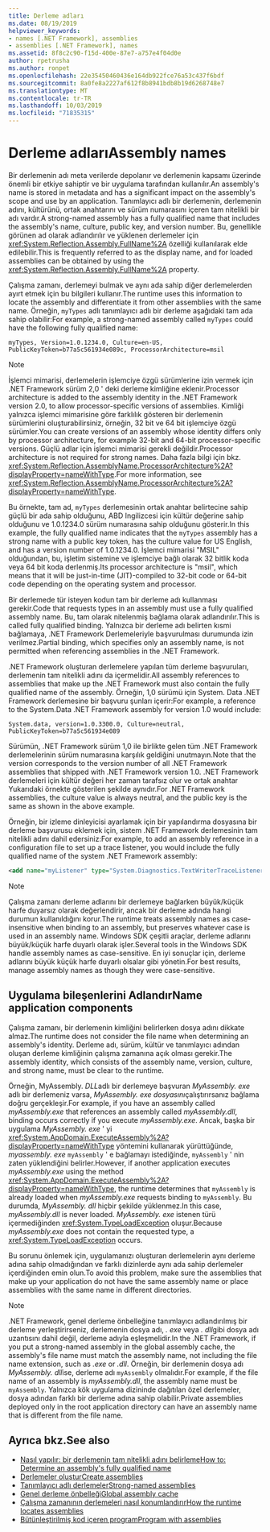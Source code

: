 ```yaml
---
title: Derleme adları
ms.date: 08/19/2019
helpviewer_keywords:
- names [.NET Framework], assemblies
- assemblies [.NET Framework], names
ms.assetid: 8f8c2c90-f15d-400e-87e7-a757e4f04d0e
author: rpetrusha
ms.author: ronpet
ms.openlocfilehash: 22e35450460436e164db922fce76a53c437f6bdf
ms.sourcegitcommit: 8a0fe8a2227af612f8b8941bdb8b19d6268748e7
ms.translationtype: MT
ms.contentlocale: tr-TR
ms.lasthandoff: 10/03/2019
ms.locfileid: "71835315"
---
```

# <a name="assembly-names"></a><span data-ttu-id="41947-102">Derleme adları</span><span class="sxs-lookup"><span data-stu-id="41947-102">Assembly names</span></span>
<span data-ttu-id="41947-103">Bir derlemenin adı meta verilerde depolanır ve derlemenin kapsamı üzerinde önemli bir etkiye sahiptir ve bir uygulama tarafından kullanılır.</span><span class="sxs-lookup"><span data-stu-id="41947-103">An assembly's name is stored in metadata and has a significant impact on the assembly's scope and use by an application.</span></span> <span data-ttu-id="41947-104">Tanımlayıcı adlı bir derlemenin, derlemenin adını, kültürünü, ortak anahtarını ve sürüm numarasını içeren tam nitelikli bir adı vardır.</span><span class="sxs-lookup"><span data-stu-id="41947-104">A strong-named assembly has a fully qualified name that includes the assembly's name, culture, public key, and version number.</span></span> <span data-ttu-id="41947-105">Bu, genellikle görünen ad olarak adlandırılır ve yüklenen derlemeler için <xref:System.Reflection.Assembly.FullName%2A> özelliği kullanılarak elde edilebilir.</span><span class="sxs-lookup"><span data-stu-id="41947-105">This is frequently referred to as the display name, and for loaded assemblies can be obtained by using the <xref:System.Reflection.Assembly.FullName%2A> property.</span></span>  
  
 <span data-ttu-id="41947-106">Çalışma zamanı, derlemeyi bulmak ve aynı ada sahip diğer derlemelerden ayırt etmek için bu bilgileri kullanır.</span><span class="sxs-lookup"><span data-stu-id="41947-106">The runtime uses this information to locate the assembly and differentiate it from other assemblies with the same name.</span></span> <span data-ttu-id="41947-107">Örneğin, `myTypes` adlı tanımlayıcı adlı bir derleme aşağıdaki tam ada sahip olabilir:</span><span class="sxs-lookup"><span data-stu-id="41947-107">For example, a strong-named assembly called `myTypes` could have the following fully qualified name:</span></span>  
  
```  
myTypes, Version=1.0.1234.0, Culture=en-US, PublicKeyToken=b77a5c561934e089c, ProcessorArchitecture=msil  
```  
  
> [!NOTE]
> <span data-ttu-id="41947-108">İşlemci mimarisi, derlemelerin işlemciye özgü sürümlerine izin vermek için .NET Framework sürüm 2,0 ' deki derleme kimliğine eklenir.</span><span class="sxs-lookup"><span data-stu-id="41947-108">Processor architecture is added to the assembly identity in the .NET Framework version 2.0, to allow processor-specific versions of assemblies.</span></span> <span data-ttu-id="41947-109">Kimliği yalnızca işlemci mimarisine göre farklılık gösteren bir derlemenin sürümlerini oluşturabilirsiniz, örneğin, 32 bit ve 64 bit işlemciye özgü sürümler.</span><span class="sxs-lookup"><span data-stu-id="41947-109">You can create versions of an assembly whose identity differs only by processor architecture, for example 32-bit and 64-bit processor-specific versions.</span></span> <span data-ttu-id="41947-110">Güçlü adlar için işlemci mimarisi gerekli değildir.</span><span class="sxs-lookup"><span data-stu-id="41947-110">Processor architecture is not required for strong names.</span></span> <span data-ttu-id="41947-111">Daha fazla bilgi için bkz. <xref:System.Reflection.AssemblyName.ProcessorArchitecture%2A?displayProperty=nameWithType>.</span><span class="sxs-lookup"><span data-stu-id="41947-111">For more information, see <xref:System.Reflection.AssemblyName.ProcessorArchitecture%2A?displayProperty=nameWithType>.</span></span>  
  
 <span data-ttu-id="41947-112">Bu örnekte, tam ad, `myTypes` derlemesinin ortak anahtar belirtecine sahip güçlü bir ada sahip olduğunu, ABD Ingilizcesi için kültür değerine sahip olduğunu ve 1.0.1234.0 sürüm numarasına sahip olduğunu gösterir.</span><span class="sxs-lookup"><span data-stu-id="41947-112">In this example, the fully qualified name indicates that the `myTypes` assembly has a strong name with a public key token, has the culture value for US English, and has a version number of 1.0.1234.0.</span></span> <span data-ttu-id="41947-113">İşlemci mimarisi "MSIL" olduğundan, bu, işletim sistemine ve işlemciye bağlı olarak 32 bitlik koda veya 64 bit koda derlenmiş.</span><span class="sxs-lookup"><span data-stu-id="41947-113">Its processor architecture is "msil", which means that it will be just-in-time (JIT)-compiled to 32-bit code or 64-bit code depending on the operating system and processor.</span></span>  
  
 <span data-ttu-id="41947-114">Bir derlemede tür isteyen kodun tam bir derleme adı kullanması gerekir.</span><span class="sxs-lookup"><span data-stu-id="41947-114">Code that requests types in an assembly must use a fully qualified assembly name.</span></span> <span data-ttu-id="41947-115">Bu, tam olarak nitelenmiş bağlama olarak adlandırılır.</span><span class="sxs-lookup"><span data-stu-id="41947-115">This is called fully qualified binding.</span></span> <span data-ttu-id="41947-116">Yalnızca bir derleme adı belirten kısmi bağlamaya, .NET Framework Derlemeleriyle başvurulması durumunda izin verilmez.</span><span class="sxs-lookup"><span data-stu-id="41947-116">Partial binding, which specifies only an assembly name, is not permitted when referencing assemblies in the .NET Framework.</span></span>  
  
 <span data-ttu-id="41947-117">.NET Framework oluşturan derlemelere yapılan tüm derleme başvuruları, derlemenin tam nitelikli adını da içermelidir.</span><span class="sxs-lookup"><span data-stu-id="41947-117">All assembly references to assemblies that make up the .NET Framework must also contain the fully qualified name of the assembly.</span></span> <span data-ttu-id="41947-118">Örneğin, 1,0 sürümü için System. Data .NET Framework derlemesine bir başvuru şunları içerir:</span><span class="sxs-lookup"><span data-stu-id="41947-118">For example, a reference to the System.Data .NET Framework assembly for version 1.0 would include:</span></span>  
  
```  
System.data, version=1.0.3300.0, Culture=neutral, PublicKeyToken=b77a5c561934e089  
```  
  
 <span data-ttu-id="41947-119">Sürümün, .NET Framework sürüm 1,0 ile birlikte gelen tüm .NET Framework derlemelerinin sürüm numarasına karşılık geldiğini unutmayın.</span><span class="sxs-lookup"><span data-stu-id="41947-119">Note that the version corresponds to the version number of all .NET Framework assemblies that shipped with .NET Framework version 1.0.</span></span> <span data-ttu-id="41947-120">.NET Framework derlemeleri için kültür değeri her zaman tarafsız olur ve ortak anahtar Yukarıdaki örnekte gösterilen şekilde aynıdır.</span><span class="sxs-lookup"><span data-stu-id="41947-120">For .NET Framework assemblies, the culture value is always neutral, and the public key is the same as shown in the above example.</span></span>  
  
 <span data-ttu-id="41947-121">Örneğin, bir izleme dinleyicisi ayarlamak için bir yapılandırma dosyasına bir derleme başvurusu eklemek için, sistem .NET Framework derlemesinin tam nitelikli adını dahil edersiniz:</span><span class="sxs-lookup"><span data-stu-id="41947-121">For example, to add an assembly reference in a configuration file to set up a trace listener, you would include the fully qualified name of the system .NET Framework assembly:</span></span>  
  
```xml  
<add name="myListener" type="System.Diagnostics.TextWriterTraceListener, System, Version=1.0.3300.0, Culture=neutral, PublicKeyToken=b77a5c561934e089" initializeData="c:\myListener.log" />  
```  
  
> [!NOTE]
> <span data-ttu-id="41947-122">Çalışma zamanı derleme adlarını bir derlemeye bağlarken büyük/küçük harfe duyarsız olarak değerlendirir, ancak bir derleme adında hangi durumun kullanıldığını korur.</span><span class="sxs-lookup"><span data-stu-id="41947-122">The runtime treats assembly names as case-insensitive when binding to an assembly, but preserves whatever case is used in an assembly name.</span></span> <span data-ttu-id="41947-123">Windows SDK çeşitli araçlar, derleme adlarını büyük/küçük harfe duyarlı olarak işler.</span><span class="sxs-lookup"><span data-stu-id="41947-123">Several tools in the Windows SDK handle assembly names as case-sensitive.</span></span> <span data-ttu-id="41947-124">En iyi sonuçlar için, derleme adlarını büyük küçük harfe duyarlı olsalar gibi yönetin.</span><span class="sxs-lookup"><span data-stu-id="41947-124">For best results, manage assembly names as though they were case-sensitive.</span></span>  
  
## <a name="name-application-components"></a><span data-ttu-id="41947-125">Uygulama bileşenlerini Adlandır</span><span class="sxs-lookup"><span data-stu-id="41947-125">Name application components</span></span>  
 <span data-ttu-id="41947-126">Çalışma zamanı, bir derlemenin kimliğini belirlerken dosya adını dikkate almaz.</span><span class="sxs-lookup"><span data-stu-id="41947-126">The runtime does not consider the file name when determining an assembly's identity.</span></span> <span data-ttu-id="41947-127">Derleme adı, sürüm, kültür ve tanımlayıcı adından oluşan derleme kimliğinin çalışma zamanına açık olması gerekir.</span><span class="sxs-lookup"><span data-stu-id="41947-127">The assembly identity, which consists of the assembly name, version, culture, and strong name, must be clear to the runtime.</span></span>  
  
 <span data-ttu-id="41947-128">Örneğin, MyAssembly. *DLL*adlı bir derlemeye başvuran *MyAssembly. exe* adlı bir derlemeniz varsa, *MyAssembly. exe dosyasını*çalıştırırsanız bağlama doğru gerçekleşir.</span><span class="sxs-lookup"><span data-stu-id="41947-128">For example, if you have an assembly called *myAssembly.exe* that references an assembly called *myAssembly.dll*, binding occurs correctly if you execute *myAssembly.exe*.</span></span> <span data-ttu-id="41947-129">Ancak, başka bir uygulama *MyAssembly. exe* ' yi <xref:System.AppDomain.ExecuteAssembly%2A?displayProperty=nameWithType> yöntemini kullanarak yürüttüğünde, *myassembly. exe* `myAssembly` ' e bağlamayı istediğinde, `myAssembly` ' nin zaten yüklendiğini belirler.</span><span class="sxs-lookup"><span data-stu-id="41947-129">However, if another application executes *myAssembly.exe* using the method <xref:System.AppDomain.ExecuteAssembly%2A?displayProperty=nameWithType>, the runtime determines that `myAssembly` is already loaded when *myAssembly.exe* requests binding to `myAssembly`.</span></span> <span data-ttu-id="41947-130">Bu durumda, *MyAssembly. dll* hiçbir şekilde yüklenmez.</span><span class="sxs-lookup"><span data-stu-id="41947-130">In this case, *myAssembly.dll* is never loaded.</span></span> <span data-ttu-id="41947-131">*MyAssembly. exe* istenen türü içermediğinden <xref:System.TypeLoadException> oluşur.</span><span class="sxs-lookup"><span data-stu-id="41947-131">Because *myAssembly.exe* does not contain the requested type, a <xref:System.TypeLoadException> occurs.</span></span>  
  
 <span data-ttu-id="41947-132">Bu sorunu önlemek için, uygulamanızı oluşturan derlemelerin aynı derleme adına sahip olmadığından ve farklı dizinlerde aynı ada sahip derlemeler içerdiğinden emin olun.</span><span class="sxs-lookup"><span data-stu-id="41947-132">To avoid this problem, make sure the assemblies that make up your application do not have the same assembly name or place assemblies with the same name in different directories.</span></span>  
  
> [!NOTE]
> <span data-ttu-id="41947-133">.NET Framework, genel derleme önbelleğine tanımlayıcı adlandırılmış bir derleme yerleştirirseniz, derlemenin dosya adı, *. exe* veya *. dll*gibi dosya adı uzantısını dahil değil, derleme adıyla eşleşmelidir.</span><span class="sxs-lookup"><span data-stu-id="41947-133">In the .NET Framework, if you put a strong-named assembly in the global assembly cache, the assembly's file name must match the assembly name, not including the file name extension, such as *.exe* or *.dll*.</span></span> <span data-ttu-id="41947-134">Örneğin, bir derlemenin dosya adı *MyAssembly. dll*ise, derleme adı `myAssembly` olmalıdır.</span><span class="sxs-lookup"><span data-stu-id="41947-134">For example, if the file name of an assembly is *myAssembly.dll*, the assembly name must be `myAssembly`.</span></span> <span data-ttu-id="41947-135">Yalnızca kök uygulama dizininde dağıtılan özel derlemeler, dosya adından farklı bir derleme adına sahip olabilir.</span><span class="sxs-lookup"><span data-stu-id="41947-135">Private assemblies deployed only in the root application directory can have an assembly name that is different from the file name.</span></span>  
  
## <a name="see-also"></a><span data-ttu-id="41947-136">Ayrıca bkz.</span><span class="sxs-lookup"><span data-stu-id="41947-136">See also</span></span>

- [<span data-ttu-id="41947-137">Nasıl yapılır: bir derlemenin tam nitelikli adını belirleme</span><span class="sxs-lookup"><span data-stu-id="41947-137">How to: Determine an assembly's fully qualified name</span></span>](find-fully-qualified-name.md)
- [<span data-ttu-id="41947-138">Derlemeler oluştur</span><span class="sxs-lookup"><span data-stu-id="41947-138">Create assemblies</span></span>](create.md)
- [<span data-ttu-id="41947-139">Tanımlayıcı adlı derlemeler</span><span class="sxs-lookup"><span data-stu-id="41947-139">Strong-named assemblies</span></span>](strong-named.md)
- [<span data-ttu-id="41947-140">Genel derleme önbelleği</span><span class="sxs-lookup"><span data-stu-id="41947-140">Global assembly cache</span></span>](../../framework/app-domains/gac.md)
- [<span data-ttu-id="41947-141">Çalışma zamanının derlemeleri nasıl konumlandırır</span><span class="sxs-lookup"><span data-stu-id="41947-141">How the runtime locates assemblies</span></span>](../../framework/deployment/how-the-runtime-locates-assemblies.md)
- [<span data-ttu-id="41947-142">Bütünleştirilmiş kod içeren program</span><span class="sxs-lookup"><span data-stu-id="41947-142">Program with assemblies</span></span>](program.md)
